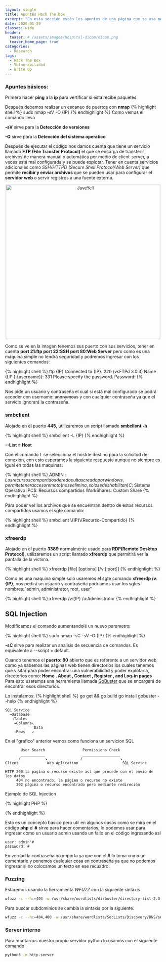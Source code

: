 ```yaml
---
layout: single
title: Apuntes Hack The Box
excerpt: "En esta sección están los apuntes de una página que se usa normalmente para hackear"
date: 2020-01-29
classes: wide
header:
  teaser: # /assets/images/hospital-dicom/dicom.png
  teaser_home_page: true
categories:
  - Research
tags:
  - Hack The Box
  - Vulnerabilidad
  - Write Up
---
```


### Apuntes básicos:

Primero hacer **ping** a la **ip** para vertificar si esta recibe paquetes

Después debemos realizar un escaneo de puertos con **nmap**
{% highlight shell %}
sudo nmap -sV -O {IP} 
{% endhighlight %}
Como vemos el comando lleva 

 **-sV** sirve para la **Detección de versiones**

 **-O** 	sirve para la **Detección del sistema operatico**

Después de ejecutar el código nos damos cuenta que tiene un servicio llamado **FTP**
**(File Transfer Protocol)** el que se encarga de transferir archivos de manera manual o 
automática por medio de client-server, a veces está mal configurada y se puede explotar.
Tener en cuenta servicios adicionales como *SSH/HTTPD (Secure Shell Protocol/Web Server)*
que permite **recibir y enviar archivos** que se pueden usar para configurar el **servidor web**
o servir registros a una fuente externa.

<div>
<p style = 'text-align:center;'>
<img src="https://i1.wp.com/nksistemas.com/wp-content/uploads/2012/06/puertos.png?ssl=1" alt="JuveYell" width="500px">
</p>
</div>

Como se ve en la imagen tenemos sus puerto con sus servicios, tener en cuenta **port 21:ftp**
**port 22:SSH** **port 80:Web Server** pero como es una máquina simple no tendrá seguridad y 
podremos ingresar con los siguientes comandos:

{% highlight shell %}
ftp {IP}
Connected to {IP}.
220 (vsFTPd 3.0.3)
Name ({IP }:{username}):
331 Please specify the password.
Password:
{% endhighlight %}

Nos pide un usuario y contraseña el cual si está mal configurado se podrá acceder con username: ~~anonymous~~
y con cualquier contraseña ya que el servicio ignorará la contraseña.

### smbclient

Alojado en el puerto **445**, utilizaremos un script llamado **smbclient -h**

{% highlight shell %}
smbclient -L {IP}
{% endhighlight %}

**--List = Host**

Con el comando L se selecciona el hostde destino para la solicitud de conexión, con esto esperamos
la siguiente respuesta aunque no siempre es igual en todas las maquinas:

{% highlight shell %}
    ADMIN$: Los recursos compartidos de red ocultas creado por windows, 
	    permite tener acceso remoto(no se elimina, solo se deshabilitan)
        C$: Sistema Operativo
      IPC$: Recursos compartidos
WorkShares: Custom Share
{% endhighlight %}

Para poder ver los archivos que se encuentran dentro de estos recursos compartidos usamos el sgte comando:
 
{% highlight shell %}
smbclient \\\{IP}\\{Recurso-Compartido}
{% endhighlight %}

### xfreerdp

Alojado en el puerto **3389** normalmente usado para **RDP(Remote Desktop Protocol)**, utilizaremos un script
llamado **xfreerdp** que permitirá ver la pantalla de la victima.

{% highlight shell  %}
xfreerdp [file] [options] [/v:<server>[:port]]
{% endhighlight %}

Como es una maquina simple solo usaremos el sgte comando **xfreerdp /v:{IP}**, nos pedirá un usuario y contraseña
podríamos usar los sgtes nombres:"admin,  administrator, root, user"

{% highlight shell  %}
xfreerdp /v:{IP} /u:Administrator
{% endhighlight %}


## SQL Injection

Modificamos el comando aumentandolé un nuevo parametro:

{% highlight shell %}
sudo nmap -sC -sV -O {IP}
{% endhighlight  %}

**-sC** sirve para realizar un analisis de secuencia de comandos. Es equivalente a --script = default.

Cuando tenemos el **puerto: 80** abierto que es referente a un servidor web, como ya
sabemos las páginas web tienen directorios los cuales tenemos que visitar para poder encontrar una vulnerabilidad
y poder explotarla, directorios como: **Home , About , Contact , Register , and Log-in pages**
Para esto usaremos una herramienta llamada [GoBuster](https://github.com/OJ/gobuster.git) que se encargará de 
encontrar esos directorios.

Lo instalamos:
{% highlight shell  %}
go get && go build
go install
gobuster --help
{% endhighlight  %}

```
SQL Service 
  →Database
   →Tables
    →Columns↘
             Data	
    →Rows   ↗
```
En el "grafico" anterior vemos como funciona un servicion SQL

```
       User Search                 Permissions Check
       ___________                 _________________
      /           ↘               /                 ↘	 
Client             Web Aplication                    SQL Service 
   
HTTP 200 la pagína o recurso existe así que procede con el envio de los datos
     404 no encontrado, la página o recurso no existe
     302 página o recurso encontrado pero mediante redireción
```

Ejemplo de SQL Injection

{% highlight PHP  %}
<?php
mysql_connect("localhost", "db_username", "db_password"); 
# Connection to the SQLDatabase.
mysql_select_db("users"); 
# Database table where user information is stored.

$username=$_POST['username']; 
# User-specified username.
$password=$_POST['password']; 
#User-specified password.

$sql="SELECT * FROM users WHERE username='$username' AND password='$password'";
# Query for user/pass retrieval from the DB.

$result=mysql_query($sql);
# Performs query stored in $sql and stores it in $result.

$count=mysql_num_rows($result);
# Sets the $count variable to the number of rows stored in $result.

if ($count==1){
  # Checks if there's at least 1 result, and if yes:
 $_SESSION['username'] = $username;
 # Creates a session with the specified $username.
 $_SESSION['password'] = $password;
 # Creates a session with the specified $password.
 header("location:home.php");
 # Redirect to homepage.
}
else {
 # If there's no singular result of a user/pass combination:
  header("location:login.php");
 # No redirection, as the login failed in the case the $count 
 #variable is not equal to
 #1, HTTP Response code 200 OK.
}
?>
{% endhighlight  %}


Esto es un concepto básico pero util en algunos casos como se mira en el código **php** el **#**
sirve para hacer comentarios, lo podemos usar para ingresar como un usuario admin usando un fallo
en el código ingresando así
```
user: admin'#
password: #
```

En verdad la contraseña no importa ya que con el **#** lo toma como un comentario y ponemos 
cualquier cosa en contraseña ya que no podemos ingresar si no colocamos un texto en ese recuadro.



### Fuzzing

Estaremos usando la herramienta *WFUZZ* con la siguiente sintaxis

```BASH
wfuzz -c --hc=404 -w /usr/share/wordlists/dirbuster/directory-list-2.3-small.txt  -u http://IP/FUZZ
```
Para buscar subdominios se cambia la sintaxis por la siguiente: 

```BASH
wfuzz -c --hc=404,400 -w /usr/share/wordlists/SecLists/Discovery/DNS/subdomains-top1million-5000.txt  -H "Host: FUZZ.IP" http://IP.htb/
```
### Server interno

Para montarnos nuestro propio servidor python lo usamos con el siguiente comando

```BASH
python3 -m http.server
```

